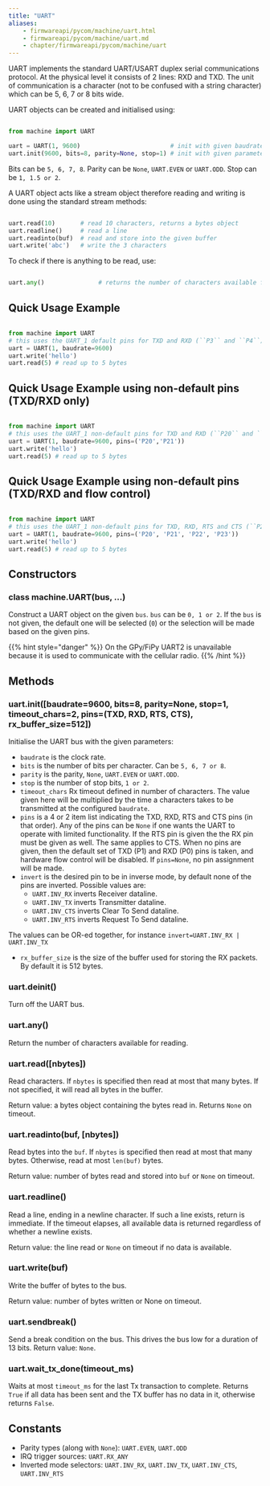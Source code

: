 ```yaml
---
title: "UART"
aliases:
    - firmwareapi/pycom/machine/uart.html
    - firmwareapi/pycom/machine/uart.md
    - chapter/firmwareapi/pycom/machine/uart
---
```


UART implements the standard UART/USART duplex serial communications protocol. At the physical level it consists of 2 lines: RXD and TXD. The unit of communication is a character (not to be confused with a string character) which can be 5, 6, 7 or 8 bits wide.

UART objects can be created and initialised using:

```python

from machine import UART

uart = UART(1, 9600)                         # init with given baudrate
uart.init(9600, bits=8, parity=None, stop=1) # init with given parameters
```

Bits can be `5, 6, 7, 8`. Parity can be `None`, `UART.EVEN` or `UART.ODD`. Stop can be `1, 1.5 or 2`.

A UART object acts like a stream object therefore reading and writing is done using the standard stream methods:

```python

uart.read(10)       # read 10 characters, returns a bytes object
uart.readline()     # read a line
uart.readinto(buf)  # read and store into the given buffer
uart.write('abc')   # write the 3 characters
```

To check if there is anything to be read, use:

```python

uart.any()               # returns the number of characters available for reading
```

## Quick Usage Example

```python

from machine import UART
# this uses the UART_1 default pins for TXD and RXD (``P3`` and ``P4``)
uart = UART(1, baudrate=9600)
uart.write('hello')
uart.read(5) # read up to 5 bytes
```

## Quick Usage Example using non-default pins (TXD/RXD only)

```python

from machine import UART
# this uses the UART_1 non-default pins for TXD and RXD (``P20`` and ``P21``)
uart = UART(1, baudrate=9600, pins=('P20','P21'))
uart.write('hello')
uart.read(5) # read up to 5 bytes
```

## Quick Usage Example using non-default pins (TXD/RXD and flow control)

```python

from machine import UART
# this uses the UART_1 non-default pins for TXD, RXD, RTS and CTS (``P20``, ``P21``, ``P22``and ``P23``)
uart = UART(1, baudrate=9600, pins=('P20', 'P21', 'P22', 'P23'))
uart.write('hello')
uart.read(5) # read up to 5 bytes
```

## Constructors

### class machine.UART(bus, ...)

Construct a UART object on the given `bus`. `bus` can be `0, 1 or 2`. If the `bus` is not given, the default one will be selected (`0`) or the selection will be made based on the given pins.

{{% hint style="danger" %}}
On the GPy/FiPy UART2 is unavailable because it is used to communicate with the cellular radio.
{{% /hint %}}

## Methods

### uart.init([baudrate=9600, bits=8, parity=None, stop=1, timeout_chars=2, pins=(TXD, RXD, RTS, CTS), rx_buffer_size=512])

Initialise the UART bus with the given parameters:

* `baudrate` is the clock rate.
* `bits` is the number of bits per character. Can be `5, 6, 7 or 8`.
* `parity` is the parity, `None`, `UART.EVEN` or `UART.ODD`.
* `stop` is the number of stop bits, `1 or 2`.
* `timeout_chars` Rx timeout defined in number of characters. The value given here will be multiplied by the time a characters takes to be transmitted at the configured `baudrate`.
* `pins` is a 4 or 2 item list indicating the TXD, RXD, RTS and CTS pins (in that order). Any of the pins can be `None` if one wants the UART to operate with limited functionality. If the RTS pin is given the the RX pin must be given as well. The same applies to CTS. When no pins are given, then the default set of TXD (P1) and RXD (P0) pins is taken, and hardware flow control will be disabled. If `pins=None`, no pin assignment will be made.
* `invert` is the desired pin to be in inverse mode, by default none of the pins are inverted. Possible values are:
  * `UART.INV_RX` inverts Receiver dataline.
  * `UART.INV_TX` inverts Transmitter dataline.
  * `UART.INV_CTS` inverts Clear To Send dataline.
  * `UART.INV_RTS` inverts Request To Send dataline.

The values can be OR-ed together, for instance `invert=UART.INV_RX | UART.INV_TX`
* `rx_buffer_size` is the size of the buffer used for storing the RX packets. By default it is 512 bytes.

### uart.deinit()

Turn off the UART bus.

### uart.any()

Return the number of characters available for reading.

### uart.read([nbytes])

Read characters. If `nbytes` is specified then read at most that many bytes. If not specified, it will read all bytes in the buffer.

Return value: a bytes object containing the bytes read in. Returns `None` on timeout.


### uart.readinto(buf, [nbytes])

Read bytes into the `buf`. If `nbytes` is specified then read at most that many bytes. Otherwise, read at most `len(buf)` bytes.

Return value: number of bytes read and stored into `buf` or `None` on timeout.

### uart.readline()

Read a line, ending in a newline character. If such a line exists, return is immediate. If the timeout elapses, all available data is returned regardless of whether a newline exists.

Return value: the line read or `None` on timeout if no data is available.

### uart.write(buf)

Write the buffer of bytes to the bus.

Return value: number of bytes written or None on timeout.

### uart.sendbreak()

Send a break condition on the bus. This drives the bus low for a duration of 13 bits. Return value: `None`.

### uart.wait_tx_done(timeout_ms)

Waits at most `timeout_ms` for the last Tx transaction to complete. Returns `True` if all data has been sent and the TX buffer has no data in it, otherwise returns `False`.

## Constants

* Parity types (along with `None`): `UART.EVEN`, `UART.ODD`
* IRQ trigger sources: `UART.RX_ANY`
* Inverted mode selectors: `UART.INV_RX`, `UART.INV_TX`, `UART.INV_CTS`, `UART.INV_RTS`

